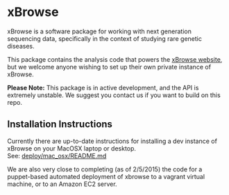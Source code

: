 
xBrowse
=======

xBrowse is a software package for working with next generation sequencing data,
specifically in the context of studying rare genetic diseases.

This package contains the analysis code that powers the [xBrowse website](http://atgu.mgh.harvard.edu/xbrowse), but 
we welcome anyone wishing to set up their own private instance of xBrowse.

**Please Note:** This package is in active development, and the API is extremely unstable. We suggest you contact us if you want to build on this repo.

## Installation Instructions

Currently there are up-to-date instructions for installing a dev instance of xBrowse on your MacOSX laptop or desktop.  
See: [deploy/mac_osx/README.md](deploy/mac_osx/README.md)

We are also very close to completing (as of 2/5/2015) the code for a puppet-based automated deployment of xbrowse to a  vagrant virtual machine, or to an Amazon EC2 server. 


